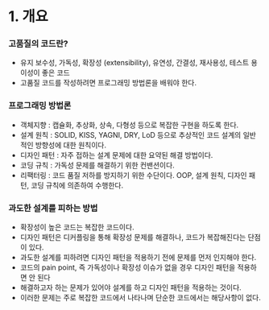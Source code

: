# 1. 개요
### 고품질의 코드란?
- 유지 보수성, 가독성, 확장성 (extensibility), 유연성, 간결성, 재사용성, 테스트 용이성이 좋은 코드
- 고품질 코드를 작성하려면 프로그래밍 방법론을 배워야 한다.

### 프로그래밍 방법론
- 객체지향 : 캡슐화, 추상화, 상속, 다형성 등으로 복잡한 구현을 하도록 한다.
- 설계 원칙 : SOLID, KISS, YAGNI, DRY, LoD 등으로 추상적인 코드 설계의 일반적인 방향성에 대한 원칙이다.
- 디자인 패턴 : 자주 접하는 설계 문제에 대한 요약된 해결 방법이다.
- 코딩 규칙 : 가독성 문제를 해결하기 위한 컨밴션이다.
- 리팩터링 : 코드 품질 저하를 방지하기 위한 수단이다. OOP, 설계 원칙, 디자인 패턴, 코딩 규칙에 의존하여 수행한다.

 ### 과도한 설계를 피하는 방법
 - 확장성이 높은 코드는 복잡한 코드이다.
 - 디자인 패턴은 디커플링을 통해 확장성 문제를 해결하나, 코드가 복잡해진다는 단점이 있다.
 - 과도한 설계를 피하려면 디자인 패턴을 적용하기 전에 문제를 먼저 인지해야 한다.
 - 코드의 pain point, 즉 가독성이나 확장성 이슈가 없을 경우 디자인 패턴을 적용하면 안 된다
 - 해결하고자 하는 문제가 있어야 설계를 하고 디자인 패턴을 적용하는 것이다.
 - 이러한 문제는 주로 복잡한 코드에서 나타나며 단순한 코드에서는 해당사항이 없다.
